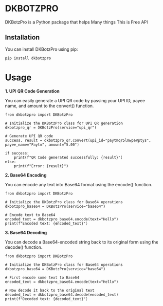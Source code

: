 # DKBOTZPRO



DKBotzPro is a Python package that helps Many things This is Free API 

## Installation

You can install DKBotzPro using pip:

```
pip install dkbotzpro
```
# Usage
<b>1. UPI QR Code Generation</b>

You can easily generate a UPI QR code by passing your UPI ID, payee name, and amount to the convert() function.
```
from dkbotzpro import DKBotzPro

# Initialize the DKBotzPro class for UPI QR generation
dkbotzpro_qr = DKBotzPro(service="upi_qr")

# Generate UPI QR code
success, result = dkbotzpro_qr.convert(upi_id="paytmqr5lmwpa@ptys", payee_name="Paytm", amount="5.00")

if success:
    print(f"QR Code generated successfully: {result}")
else:
    print(f"Error: {result}")
```
<b>2. Base64 Encoding</b>

You can encode any text into Base64 format using the encode() function.

```
from dkbotzpro import DKBotzPro

# Initialize the DKBotzPro class for Base64 operations
dkbotzpro_base64 = DKBotzPro(service="base64")

# Encode text to Base64
encoded_text = dkbotzpro_base64.encode(text="Hello")
print(f"Encoded text: {encoded_text}")
```
<b>3. Base64 Decoding</b>

You can decode a Base64-encoded string back to its original form using the decode() function.

```
from dkbotzpro import DKBotzPro

# Initialize the DKBotzPro class for Base64 operations
dkbotzpro_base64 = DKBotzPro(service="base64")

# First encode some text to Base64
encoded_text = dkbotzpro_base64.encode(text="Hello")

# Now decode it back to the original text
decoded_text = dkbotzpro_base64.decode(encoded_text)
print(f"Decoded text: {decoded_text}")

```
